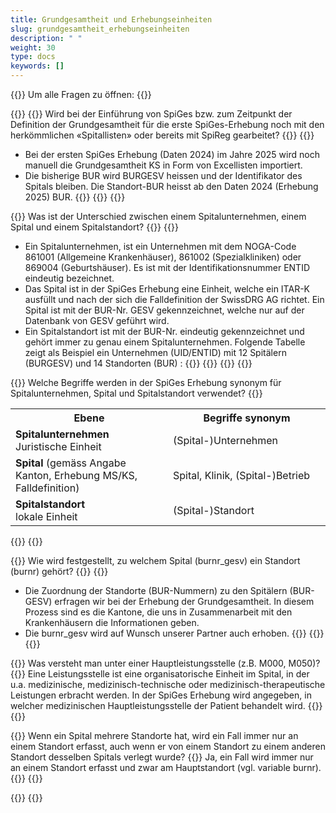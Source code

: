 ```yaml
---
title: Grundgesamtheit und Erhebungseinheiten 
slug: grundgesamtheit_erhebungseinheiten
description: " "
weight: 30
type: docs
keywords: []
---
```


{{<faqBlock>}}
Um alle Fragen zu öffnen: {{<collapsibleGroupCommand groupId="GGH">}}

{{<numberedList>}}
{{<listItem>}}
Wird bei der Einführung von SpiGes bzw. zum Zeitpunkt der Definition der Grundgesamtheit für die erste SpiGes-Erhebung noch mit den herkömmlichen «Spitallisten» oder bereits mit SpiReg gearbeitet?
{{<collapsibleBlock groupId="GGH">}}
{{<markdown>}}
- Bei der ersten SpiGes Erhebung (Daten 2024) im Jahre 2025 wird noch manuell die Grundgesamtheit KS in Form von Excellisten importiert.
- Die bisherige BUR wird BURGESV heissen und der Identifikator des Spitals bleiben. Die Standort-BUR heisst ab den Daten 2024 (Erhebung 2025) BUR.
{{</markdown>}}
{{</collapsibleBlock>}}
{{</listItem>}}

{{</listItem>}}
Was ist der Unterschied zwischen einem Spitalunternehmen, einem Spital und einem Spitalstandort?
{{<collapsibleBlock groupId="GGH">}}
{{<markdown>}}
- Ein Spitalunternehmen, ist ein Unternehmen mit dem NOGA-Code 861001 (Allgemeine Krankenhäuser), 861002 (Spezialkliniken) oder 869004 (Geburtshäuser). Es ist mit der Identifikationsnummer ENTID eindeutig bezeichnet.
- Das Spital ist in der SpiGes Erhebung eine Einheit, welche ein ITAR-K ausfüllt und nach der sich die Falldefinition der SwissDRG AG richtet. Ein Spital ist mit der BUR-Nr. GESV gekennzeichnet, welche nur auf der Datenbank von GESV geführt wird.
- Ein Spitalstandort ist mit der BUR-Nr. eindeutig gekennzeichnet und gehört immer zu genau einem Spitalunternehmen.
Folgende Tabelle zeigt als Beispiel ein Unternehmen (UID/ENTID) mit 12 Spitälern (BURGESV) und 14 Standorten (BUR) :
{{</markdown>}}
{{<insertImage image="tableauFAQ1.png"  class="max-w-90">}}
{{</collapsibleBlock>}}
{{</listItem>}}

{{<listItem>}}
Welche Begriffe werden in der SpiGes Erhebung synonym für Spitalunternehmen, Spital und Spitalstandort verwendet?
{{<collapsibleBlock groupId="GGH">}}
<table class="w-100">
  <tr>
    <th style="width:50%"> Ebene </div></th>
    <th> Begriffe synonym </th>
  </tr>
  <tr>
    <td> <b> Spitalunternehmen </b> <br /> 
	Juristische Einheit 
 	</td>
    <td> (Spital-)Unternehmen </td>
  </tr>
  <tr>
    <td> <b> Spital </b> (gemäss Angabe Kanton, Erhebung MS/KS, Falldefinition) </td>
    <td> Spital, Klinik, (Spital-)Betrieb </td>
  </tr>
  <tr>
    <td> <b> Spitalstandort </b> <br /> 
	lokale Einheit 
	</td>
    <td> (Spital-)Standort </td>
  </tr>
</table>
{{</collapsibleBlock>}}
{{</listItem>}}

{{<listItem>}}
Wie wird festgestellt, zu welchem Spital (burnr_gesv) ein Standort (burnr) gehört?
{{<collapsibleBlock groupId="GGH">}}
{{<markdown>}}
- Die Zuordnung der Standorte (BUR-Nummern) zu den Spitälern (BUR-GESV) erfragen wir bei der Erhebung der Grundgesamtheit. In diesem Prozess sind es die Kantone, die uns in Zusammenarbeit mit den Krankenhäusern die Informationen geben.
- Die burnr_gesv wird auf Wunsch unserer Partner auch erhoben.
{{</markdown>}}
{{</collapsibleBlock>}}
{{</listItem>}}

{{<listItem>}}
Was versteht man unter einer Hauptleistungsstelle (z.B. M000, M050)?
{{<collapsibleBlock groupId="GGH">}}
Eine Leistungsstelle ist eine organisatorische Einheit im Spital, in der u.a. medizinische, medizinisch-technische oder medizinisch-therapeutische Leistungen erbracht werden. In der SpiGes Erhebung wird angegeben, in welcher medizinischen Hauptleistungsstelle der Patient behandelt wird. 
{{</collapsibleBlock>}}
{{</listItem>}}

{{<listItem>}}
Wenn ein Spital mehrere Standorte hat, wird ein Fall immer nur an einem Standort erfasst, auch wenn er von einem Standort zu einem anderen Standort desselben Spitals verlegt wurde?
{{<collapsibleBlock groupID="GGH">}}
Ja, ein Fall wird immer nur an einem Standort erfasst und zwar am Hauptstandort (vgl. variable burnr). 
{{</collapsibleBlock>}}
{{</listItem>}}

{{</numberedList>}}
{{</faqBlock>}}